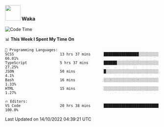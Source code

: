 ### <img src="https://media.giphy.com/media/VgCDAzcKvsR6OM0uWg/giphy.gif" width="50"> Waka

  <!--START_SECTION:waka-->
![Code Time](http://img.shields.io/badge/Code%20Time-939%20hrs%2032%20mins-blue)

📊 **This Week I Spent My Time On** 

```text
💬 Programming Languages: 
SCSS                     13 hrs 37 mins      ████████████████░░░░░░░░░   66.01% 
TypeScript               5 hrs 37 mins       ██████░░░░░░░░░░░░░░░░░░░   27.25% 
JSON                     50 mins             █░░░░░░░░░░░░░░░░░░░░░░░░   4.1% 
Bash                     16 mins             ░░░░░░░░░░░░░░░░░░░░░░░░░   1.33% 
HTML                     15 mins             ░░░░░░░░░░░░░░░░░░░░░░░░░   1.27%

🔥 Editors: 
VS Code                  20 hrs 38 mins      █████████████████████████   100.0%

```


 Last Updated on 14/10/2022 04:39:21 UTC
<!--END_SECTION:waka-->
